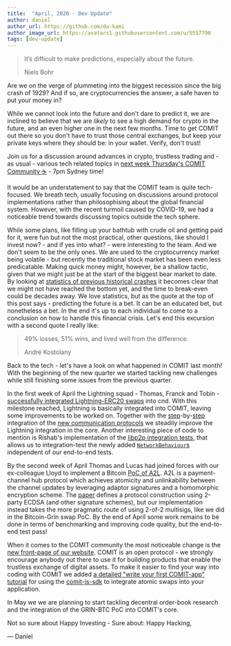 ```yaml
---
title:  "April, 2020 - Dev Update"
author: daniel
author_url: https://github.com/da-kami
author_image_url: https://avatars1.githubusercontent.com/u/5557790
tags: [dev-update]
---
```


> It’s difficult to make predictions, especially about the future.
>
> Niels Bohr

Are we on the verge of plummeting into the biggest recession since the big crash of 1929? 
And if so, are cryptocurrencies the answer, a safe haven to put your money in?

While we cannot look into the future and don't dare to predict it, we are inclined to believe that we are *likely* to see a high demand for crypto in the future, and an even higher one in the next few months. 
Time to get COMIT out there so you don't have to trust those central exchanges, but keep your private keys where they should be: in your wallet.
Verify, don't trust!

Join us for a discussion around advances in crypto, trustless trading and - as usual - various tech related topics in [next week Thursday's COMIT Community ☕️](https://calendar.google.com/event?action=TEMPLATE&tmeid=NHEzb2tkNDJtcXFzdnNyNG9oM2UzNGhpc3MgdGVueC50ZWNoX202dWp2OXQ4cGluajAxYmI2NXV0aHRmcnM0QGc&tmsrc=tenx.tech_m6ujv9t8pinj01bb65uthtfrs4%40group.calendar.google.com) - 7pm Sydney time!

<!--truncate-->

It would be an understatement to say that the COMIT team is quite tech-focused.
We breath tech, usually focusing on discussions around protocol implementations rather than philosophising about the global financial system.
However, with the recent turmoil caused by COVID-19, we had a noticeable trend towards discussing topics outside the tech sphere.

While some plans, like filling up your bathtub with crude oil and getting paid for it, were fun but not the most practical, other questions, like should I invest now? - and if yes into what? - were interesting to the team.
And we don't seem to be the only ones.
We are used to the cryptocurrency market being volatile - but recently the traditional stock market has been even less predicatable.
Making quick money might, however, be a shallow tactic, given that we might just be at the start of the biggest bear market to date.
By looking at [statistics of previous historical crashes](https://todaytrader.com/blog/stock-market-crash-preparation/) it becomes clear that we might not have reached the bottom yet, and the time to break-even could be decades away.
We love statistics, but as the quote at the top of this post says - predicting the future is a bet.
It can be an educated bet, but nonetheless a bet.
In the end it's up to each individual to come to a conclusion on how to handle this financial crisis.
Let's end this excursion with a second quote I really like: 

> 49% losses, 51% wins, and lived well from the difference.
>
> André Kostolany

Back to the tech - let's have a look on what happened in COMIT last month!
With the beginning of the new quarter we started tackling new challenges while still finishing some issues from the previous quarter.

In the first week of April the Lightning squad - Thomas, Franck and Tobin - [successfully integrated Lightning-ERC20 swaps](https://github.com/comit-network/comit-rs/pull/2426) into cnd.
With this milestone reached, Lightning is basically integrated into COMIT, leaving some improvements to be worked on.
Together with the [step](https://github.com/comit-network/comit-rs/pull/2283)-by-[step](https://github.com/comit-network/comit-rs/pull/2383/files) integration of the [new communication protocols](https://github.com/comit-network/spikes/blob/master/0023-communication-protocol.adoc) we steadily improve the Lightning integration in the core.
Another interesting piece of code to mention is Rishab's implementation of the [libp2p integration tests](https://github.com/comit-network/comit-rs/pull/2479), that allows us to integration-test the newly added [`NetworkBehaviour`s](https://docs.rs/libp2p/0.12.0/libp2p/swarm/trait.NetworkBehaviour.html) independent of our end-to-end tests.

By the second week of April Thomas and Lucas had joined forces with our ex-colleague Lloyd to implement a Bitcoin [PoC of A2L](https://github.com/comit-network/a2l-poc).
A2L is a payment-channel hub protocol which achieves atomicity and unlinkability between the channel updates by leveraging adaptor signatures and a homomorphic encryption scheme.
The [paper](https://eprint.iacr.org/2019/589.pdf) defines a protocol construction using 2-party ECDSA (and other signature schemes), but our implementation instead takes the more pragmatic route of using 2-of-2 multisigs, like we did in the Bitcoin-Grin swap PoC.
By the end of April some work remains to be done in terms of benchmarking and improving code quality, but the end-to-end test pass!

When it comes to the COMIT community the most noticeable change is the [new front-page of our website](https://comit.network/).
COMIT is an open protocol - we strongly encourage anybody out there to use it for building products that enable the trustless exchange of digital assets.
To make it easier to find your way into coding with COMIT we added [a detailed "write your first COMIT-app" tutorial](https://comit.network/docs/tutorials/write-your-first-comit-app/write-a-comit-app-setup) for using the [comit-js-sdk](https://github.com/comit-network/comit-js-sdk/) to integrate atomic swaps into your application.

In May we we are planning to start tackling decentral order-book research and the integration of the GRIN-BTC PoC into COMIT's core.

Not so sure about Happy Investing - Sure about: Happy Hacking,

— Daniel
